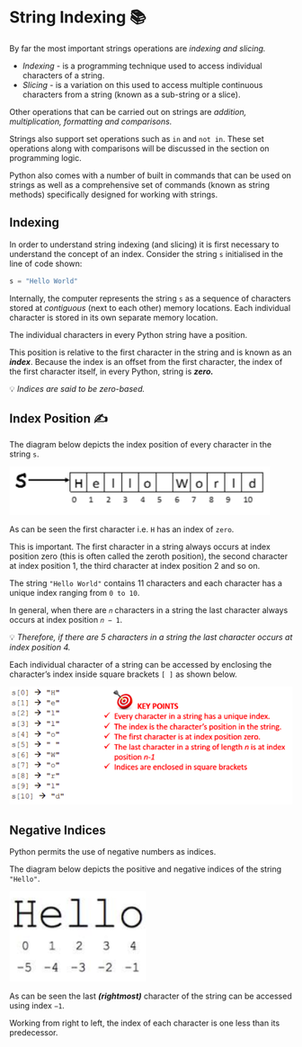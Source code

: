 # String Indexing 📚
By far the most important strings operations are *indexing and slicing.*

- _Indexing_ - is a programming technique used to access individual characters of a string.
- _Slicing_  - is a variation on this used to access multiple continuous characters from a string (known as a sub-string or a slice).

Other operations that can be carried out on strings are _addition, multiplication, formatting and comparisons._ 

Strings also support set operations such as `in` and `not in`. These set operations along with comparisons will be discussed in the section on programming logic.

Python also comes with a number of built in commands that can be used on strings as well as a comprehensive set of commands (known as string methods) specifically designed for 
working with strings.

## Indexing
In order to understand string indexing (and slicing) it is first necessary to understand the concept of an index. Consider the string `s` initialised in the line of code shown:

````py
s = "Hello World"
````

Internally, the computer represents the string `s` as a sequence of characters stored at _contiguous_ (next to each other) memory locations. Each individual character is stored in its own separate memory location. 

The individual characters in every Python string have a position. 

This position is relative to the first character in the string and is known as an **_index_**. Because the index is an offset from the first character, the index of the first character itself, in every Python, string is _**zero.**_ 

💡 _Indices are said to be zero-based._


## Index Position ✍
The diagram below depicts the index position of every character in the string `s`.

![image](image_5.png)

As can be seen the first character i.e. `H` has an index of `zero`. 

This is important. The first character in a string always occurs at index position zero (this is often called the zeroth 
position), the second character at index position 1, the third character at index position 2 and so on. 

The string `"Hello World"` contains 11 characters and each character has a unique index ranging from `0 to 10`.

In general, when there are `𝑛` characters in a string the last character always occurs at index position `𝑛 − 1`. 

💡 _Therefore, if there are 5 characters in a string the last character occurs at index position 4._

Each individual character of a string can be accessed by enclosing the character’s index inside square brackets `[ ]` as shown below.

![image](image_6.png)

## Negative Indices
Python permits the use of negative numbers as indices.

The diagram below depicts the positive and negative indices of the string `"Hello"`. 

![image](image_7.png)

As can be seen the last **_(rightmost)_** character of the 
string can be accessed using index `−1`. 

Working from right to left, the index of each character is one less than its predecessor.
